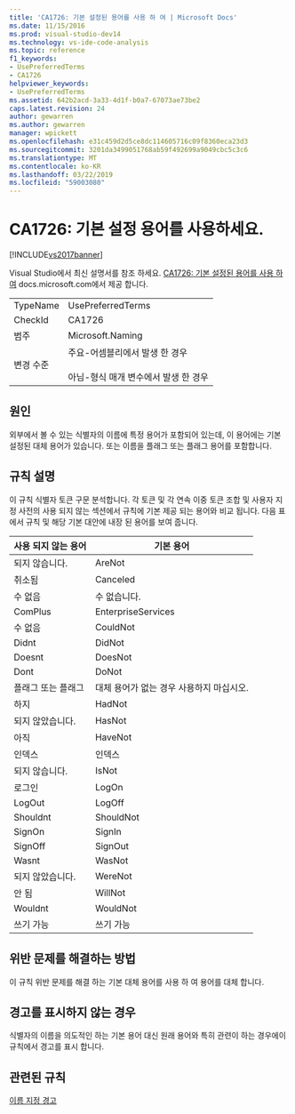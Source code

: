 ```yaml
---
title: 'CA1726: 기본 설정된 용어를 사용 하 여 | Microsoft Docs'
ms.date: 11/15/2016
ms.prod: visual-studio-dev14
ms.technology: vs-ide-code-analysis
ms.topic: reference
f1_keywords:
- UsePreferredTerms
- CA1726
helpviewer_keywords:
- UsePreferredTerms
ms.assetid: 642b2acd-3a33-4d1f-b0a7-67073ae73be2
caps.latest.revision: 24
author: gewarren
ms.author: gewarren
manager: wpickett
ms.openlocfilehash: e31c459d2d5ce8dc114605716c09f8360eca23d3
ms.sourcegitcommit: 3201da3499051768ab59f492699a9049cbc5c3c6
ms.translationtype: MT
ms.contentlocale: ko-KR
ms.lasthandoff: 03/22/2019
ms.locfileid: "59003080"
---
```

# <a name="ca1726-use-preferred-terms"></a>CA1726: 기본 설정 용어를 사용하세요.
[!INCLUDE[vs2017banner](../includes/vs2017banner.md)]

Visual Studio에서 최신 설명서를 참조 하세요. [CA1726: 기본 설정된 용어를 사용 하 여](https://docs.microsoft.com/visualstudio/code-quality/ca1726-use-preferred-terms) docs.microsoft.com에서 제공 합니다.  
  
|||  
|-|-|  
|TypeName|UsePreferredTerms|  
|CheckId|CA1726|  
|범주|Microsoft.Naming|  
|변경 수준|주요-어셈블리에서 발생 한 경우<br /><br /> 아님-형식 매개 변수에서 발생 한 경우|  
  
## <a name="cause"></a>원인  
 외부에서 볼 수 있는 식별자의 이름에 특정 용어가 포함되어 있는데, 이 용어에는 기본 설정된 대체 용어가 있습니다. 또는 이름을 플래그 또는 플래그 용어를 포함합니다.  
  
## <a name="rule-description"></a>규칙 설명  
 이 규칙 식별자 토큰 구문 분석합니다. 각 토큰 및 각 연속 이중 토큰 조합 및 사용자 지정 사전의 사용 되지 않는 섹션에서 규칙에 기본 제공 되는 용어와 비교 됩니다. 다음 표에서 규칙 및 해당 기본 대안에 내장 된 용어를 보여 줍니다.  
  
|사용 되지 않는 용어|기본 용어|  
|-------------------|--------------------|  
|되지 않습니다.|AreNot|  
|취소됨|Canceled|  
|수 없음|수 없습니다.|  
|ComPlus|EnterpriseServices|  
|수 없음|CouldNot|  
|Didnt|DidNot|  
|Doesnt|DoesNot|  
|Dont|DoNot|  
|플래그 또는 플래그|대체 용어가 없는 경우 사용하지 마십시오.|  
|하지|HadNot|  
|되지 않았습니다.|HasNot|  
|아직|HaveNot|  
|인덱스|인덱스|  
|되지 않습니다.|IsNot|  
|로그인|LogOn|  
|LogOut|LogOff|  
|Shouldnt|ShouldNot|  
|SignOn|SignIn|  
|SignOff|SignOut|  
|Wasnt|WasNot|  
|되지 않았습니다.|WereNot|  
|안 됨|WillNot|  
|Wouldnt|WouldNot|  
|쓰기 가능|쓰기 가능|  
  
## <a name="how-to-fix-violations"></a>위반 문제를 해결하는 방법  
 이 규칙 위반 문제를 해결 하는 기본 대체 용어를 사용 하 여 용어를 대체 합니다.  
  
## <a name="when-to-suppress-warnings"></a>경고를 표시하지 않는 경우  
 식별자의 이름을 의도적인 하는 기본 용어 대신 원래 용어와 특히 관련이 하는 경우에이 규칙에서 경고를 표시 합니다.  
  
## <a name="related-rules"></a>관련된 규칙  
 [이름 지정 경고](../code-quality/naming-warnings.md)
